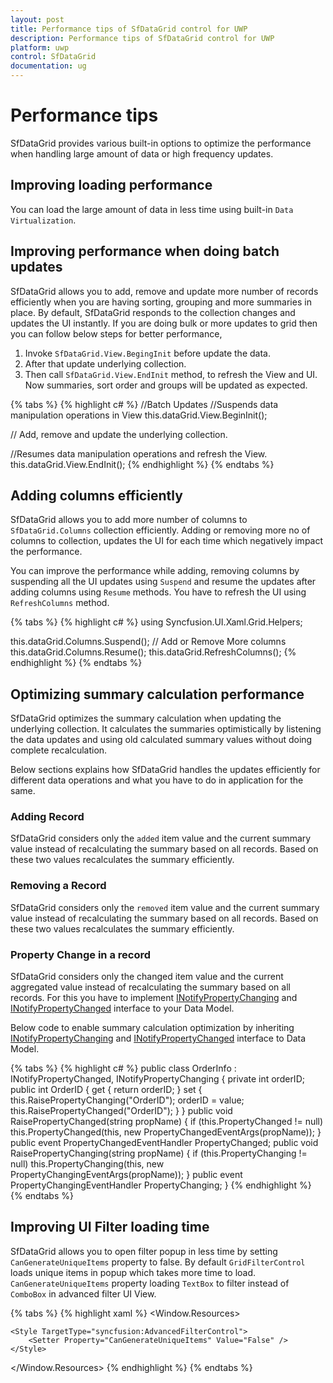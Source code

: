 ```yaml
---
layout: post
title: Performance tips of SfDataGrid control for UWP 
description: Performance tips of SfDataGrid control for UWP
platform: uwp
control: SfDataGrid
documentation: ug
---
```


# Performance tips

SfDataGrid provides various built-in options to optimize the performance when handling large amount of data or high frequency updates. 

## Improving loading performance

You can load the large amount of data in less time using built-in `Data Virtualization`.

## Improving performance when doing batch updates

SfDataGrid allows you to add, remove and update more number of records efficiently when you are having sorting, grouping and more summaries in place. By default, SfDataGrid responds to the collection changes and updates the UI instantly. If you are doing bulk or more updates to grid then you can follow below steps for better performance, 

1. Invoke `SfDataGrid.View.BegingInit` before update the data.
2. After that update underlying collection.
3. Then call `SfDataGrid.View.EndInit` method, to refresh the View and UI.  Now summaries, sort order and groups will be updated as expected. 

{% tabs %}
{% highlight c# %}
//Batch Updates
//Suspends data manipulation operations in View
this.dataGrid.View.BeginInit();

// Add, remove and update the underlying collection. 

//Resumes data manipulation operations and refresh the View.
this.dataGrid.View.EndInit();
{% endhighlight %}
{% endtabs %}

## Adding columns efficiently

SfDataGrid allows you to add more number of columns to `SfDataGrid.Columns` collection efficiently. Adding or removing more no of columns to collection, updates the UI for each time which negatively impact the performance.

You can improve the performance while adding, removing columns by suspending all the UI updates using `Suspend` and resume the updates after adding columns using `Resume` methods. You have to refresh the UI using `RefreshColumns` method.

{% tabs %}
{% highlight c# %}
using Syncfusion.UI.Xaml.Grid.Helpers;

this.dataGrid.Columns.Suspend();
// Add or Remove More columns
this.dataGrid.Columns.Resume();
this.dataGrid.RefreshColumns();
{% endhighlight %}
{% endtabs %}

## Optimizing summary calculation performance

SfDataGrid optimizes the summary calculation when updating the underlying collection. It calculates the summaries optimistically by listening the data updates and using old calculated summary values without doing complete recalculation. 

Below sections explains how SfDataGrid handles the updates efficiently for different data operations and what you have to do in application for the same.

### Adding Record

SfDataGrid considers only the `added` item value and the current summary value instead of recalculating the summary based on all records. Based on these two values recalculates the summary efficiently. 

### Removing a Record

SfDataGrid considers only the `removed` item value and the current summary value instead of recalculating the summary based on all records. Based on these two values recalculates the summary efficiently.

### Property Change in a record

SfDataGrid considers only the changed item value and the current aggregated value instead of recalculating the summary based on all records.  For this you have to implement [INotifyPropertyChanging](https://msdn.microsoft.com/en-us/library/system.componentmodel.inotifypropertychanging.aspx) and [INotifyPropertyChanged](https://msdn.microsoft.com/en-us/library/system.componentmodel.inotifypropertychanged.aspx# "") interface to your Data Model.

Below code to enable summary calculation optimization by inheriting [INotifyPropertyChanging](https://msdn.microsoft.com/en-us/library/system.componentmodel.inotifypropertychanging.aspx) and [INotifyPropertyChanged](https://msdn.microsoft.com/en-us/library/system.componentmodel.inotifypropertychanged.aspx) interface to Data Model.

{% tabs %}
{% highlight c# %}
public class OrderInfo : INotifyPropertyChanged, INotifyPropertyChanging
{
    private int orderID;
    public int OrderID
    {
        get { return orderID; }
        set 
        {
            this.RaisePropertyChanging("OrderID");
            orderID = value;
            this.RaisePropertyChanged("OrderID");
        }
    }
    public void RaisePropertyChanged(string propName)
    {
        if (this.PropertyChanged != null)
            this.PropertyChanged(this, new PropertyChangedEventArgs(propName));
    }
    public event PropertyChangedEventHandler PropertyChanged;
    public void RaisePropertyChanging(string propName)
    {
        if (this.PropertyChanging != null)
            this.PropertyChanging(this, new PropertyChangingEventArgs(propName));
    }
    public event PropertyChangingEventHandler PropertyChanging;
}
{% endhighlight %}
{% endtabs %}

## Improving UI Filter loading time

SfDataGrid allows you to open filter popup in less time by setting `CanGenerateUniqueItems` property to false. By default `GridFilterControl` loads unique items in popup which takes more time to load.
`CanGenerateUniqueItems` property loading `TextBox` to filter instead of `ComboBox` in advanced filter UI View.

{% tabs %}
{% highlight xaml %}
<Window.Resources>    
    <Style TargetType="syncfusion:GridFilterControl">
        <Setter Property="FilterMode" Value="AdvancedFilter" />
    </Style>

    <Style TargetType="syncfusion:AdvancedFilterControl">
        <Setter Property="CanGenerateUniqueItems" Value="False" />
    </Style>
</Window.Resources>
{% endhighlight %}
{% endtabs %}
